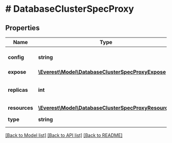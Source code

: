 # # DatabaseClusterSpecProxy

## Properties

Name | Type | Description | Notes
------------ | ------------- | ------------- | -------------
**config** | **string** | Config is the proxy configuration | [optional]
**expose** | [**\Everest\Model\DatabaseClusterSpecProxyExpose**](DatabaseClusterSpecProxyExpose.md) |  | [optional]
**replicas** | **int** | Replicas is the number of proxy replicas | [optional]
**resources** | [**\Everest\Model\DatabaseClusterSpecProxyResources**](DatabaseClusterSpecProxyResources.md) |  | [optional]
**type** | **string** | Type is the proxy type | [optional]

[[Back to Model list]](../../README.md#models) [[Back to API list]](../../README.md#endpoints) [[Back to README]](../../README.md)
